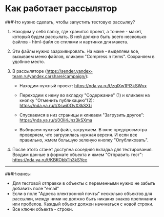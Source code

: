 # Как работает рассылятор

###Что нужно сделать, чтобы запустить тестовую рассылку?
1. Находим у себя папку, где хранится проект, а точнее - макет, который будем рассылать. В ней должно быть всего несколько файлов - html-файл со стилями и картинки для макета.

2. Эти файлы нужно заархивировать. На маке - выделяем все, вызываем меню файлов, кликаем "Compress n items". Сохраняем в удобное место.

3. В рассыляторе (https://sender.yandex-team.ru/yandex.carshare/campaign/):
	- Находим нужный проект: https://nda.ya.ru/t/zqlXw1PI3kSWvx
	
	- Переходим к нему во вкладку "Содержание" (1) и кликаем на кнопку "Отменить публикацию"(2): https://nda.ya.ru/t/Xswi0OvX3kSXLj
	
	- Спускаемся в низ страницы и кликаем "Загрузить другое": https://nda.ya.ru/t/0Oli4Jnz3kSXma
	
	- Выбираем нужный файл, загружаем. В окне предпросмотра проверяем, что загрузилась нужная версия. И если все правильно, жмем большую зеленую кнопку "Опубликовать".
	
4. После этого станет доступна соседняя вкладка для тестирования. Вводим данные в формате объекта и жмем "Отправить тест": https://nda.ya.ru/t/KBKObbTh3kSYec


------------


###Нюансы
- Для тестовой отправки в объекты с переменными нужно не забыть добавить поле "email"
- Если в поле "Адреса электронной почты" несколько объектов для рассылки, между ними не должно быть никаких знаков препинания или пробелов. Каждый объект должен начинаться с новой строки.
- Все ключи объекта - строки.